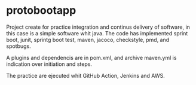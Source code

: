# protobootapp

Project create for practice integration and continus delivery of software, in this case is a simple software whit java.
The code has implemented sprint boot, junit, sprintg boot test, maven, jacoco, checkstyle, pmd, and spotbugs.

A plugins and dependencis are in pom.xml, and archive maven.yml is indication over initiation and steps.

  The practice are ejecuted whit GitHub Action, Jenkins and AWS.

